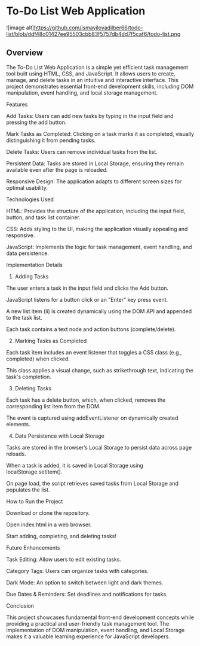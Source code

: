 # To-Do List Web Application
![image alt]https://github.com/ismayilovadilber66/todo-list/blob/ddf48c01427ee95503cbb83f5757db4dd7f5caf6/todo-list.png

## Overview

The To-Do List Web Application is a simple yet efficient task management tool built using HTML, CSS, and JavaScript. It allows users to create, manage, and delete tasks in an intuitive and interactive interface. This project demonstrates essential front-end development skills, including DOM manipulation, event handling, and local storage management.

Features

Add Tasks: Users can add new tasks by typing in the input field and pressing the add button.

Mark Tasks as Completed: Clicking on a task marks it as completed, visually distinguishing it from pending tasks.

Delete Tasks: Users can remove individual tasks from the list.

Persistent Data: Tasks are stored in Local Storage, ensuring they remain available even after the page is reloaded.

Responsive Design: The application adapts to different screen sizes for optimal usability.

Technologies Used

HTML: Provides the structure of the application, including the input field, button, and task list container.

CSS: Adds styling to the UI, making the application visually appealing and responsive.

JavaScript: Implements the logic for task management, event handling, and data persistence.

Implementation Details

1. Adding Tasks

The user enters a task in the input field and clicks the Add button.

JavaScript listens for a button click or an "Enter" key press event.

A new list item (li) is created dynamically using the DOM API and appended to the task list.

Each task contains a text node and action buttons (complete/delete).

2. Marking Tasks as Completed

Each task item includes an event listener that toggles a CSS class (e.g., completed) when clicked.

This class applies a visual change, such as strikethrough text, indicating the task's completion.

3. Deleting Tasks

Each task has a delete button, which, when clicked, removes the corresponding list item from the DOM.

The event is captured using addEventListener on dynamically created elements.

4. Data Persistence with Local Storage

Tasks are stored in the browser’s Local Storage to persist data across page reloads.

When a task is added, it is saved in Local Storage using localStorage.setItem().

On page load, the script retrieves saved tasks from Local Storage and populates the list.

How to Run the Project

Download or clone the repository.

Open index.html in a web browser.

Start adding, completing, and deleting tasks!

Future Enhancements

Task Editing: Allow users to edit existing tasks.

Category Tags: Users can organize tasks with categories.

Dark Mode: An option to switch between light and dark themes.

Due Dates & Reminders: Set deadlines and notifications for tasks.

Conclusion

This project showcases fundamental front-end development concepts while providing a practical and user-friendly task management tool. The implementation of DOM manipulation, event handling, and Local Storage makes it a valuable learning experience for JavaScript developers.
